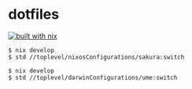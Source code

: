 # dotfiles

[![built with nix](https://builtwithnix.org/badge.svg)](https://builtwithnix.org)

```shell
$ nix develop
$ std //toplevel/nixosConfigurations/sakura:switch
```

```shell
$ nix develop
$ std //toplevel/darwinConfigurations/ume:switch
```
